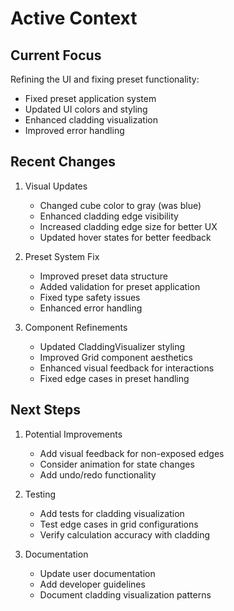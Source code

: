 # Active Context

## Current Focus
Refining the UI and fixing preset functionality:
- Fixed preset application system
- Updated UI colors and styling
- Enhanced cladding visualization
- Improved error handling

## Recent Changes
1. Visual Updates
   - Changed cube color to gray (was blue)
   - Enhanced cladding edge visibility
   - Increased cladding edge size for better UX
   - Updated hover states for better feedback

2. Preset System Fix
   - Improved preset data structure
   - Added validation for preset application
   - Fixed type safety issues
   - Enhanced error handling

3. Component Refinements
   - Updated CladdingVisualizer styling
   - Improved Grid component aesthetics
   - Enhanced visual feedback for interactions
   - Fixed edge cases in preset handling

## Next Steps
1. Potential Improvements
   - Add visual feedback for non-exposed edges
   - Consider animation for state changes
   - Add undo/redo functionality

2. Testing
   - Add tests for cladding visualization
   - Test edge cases in grid configurations
   - Verify calculation accuracy with cladding

3. Documentation
   - Update user documentation
   - Add developer guidelines
   - Document cladding visualization patterns
